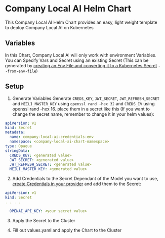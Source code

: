 # Company Local AI Helm Chart
This Company Local AI Helm Chart provides an easy, light weight template to deploy Company Local AI on Kubernetes

## Variables
In this Chart, Company Local AI will only work with environment Variables. You can Specify Vars and Secret using an existing Secret (This can be generated by [creating an Env File and converting it to a Kubernetes Secret](https://kubernetes.io/docs/reference/generated/kubectl/kubectl-commands#-em-secret-em-) `--from-env-file`)  

## Setup

1. Generate Variables
Generate `CREDS_KEY`, `JWT_SECRET`, `JWT_REFRESH_SECRET`  and `MEILI_MASTER_KEY`  using `openssl rand -hex 32` and `CREDS_IV` using openssl rand -hex 16.
place them in a secret like this (If you want to change the secret name, remember to change it in your helm values):
```yaml
apiVersion: v1
kind: Secret
metadata:
  name: company-local-ai-credentials-env
  namespace: <company-local-ai-chart-namespace>
type: Opaque
stringData:
  CREDS_KEY: <generated value>
  JWT_SECRET: <generated value>
  JWT_REFRESH_SECRET: <generated value>
  MEILI_MASTER_KEY: <generated value>
```
2. Add Credentials to the Secret
Dependant of the Model you want to use, [create Credentials in your provider](https://docs.company-local-ai.ai/install/configuration/ai_setup.html) and add them to the Secret:
```yaml
apiVersion: v1
kind: Secret
. . . .

  OPENAI_API_KEY: <your secret value>
```

3. Apply the Secret to the Cluster

4. Fill out values.yaml and apply the Chart to the Cluster